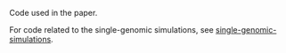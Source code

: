 Code used in the paper.

For code related to the single-genomic simulations, see [single-genomic-simulations](metaDMG-paper-single-genomic-simulations).